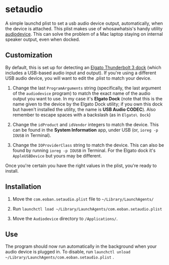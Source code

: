# setaudio
A simple launchd plist to set a usb audio device output, automatically, when the device is attached. This plist makes use of whosawhatsis's handy utility [audiodevice](http://whoshacks.blogspot.com/2009/01/change-audio-devices-via-shell-script.html). This can solve the problem of a Mac laptop staying on internal speaker output, even when docked.

## Customization

By default, this is set up for detecting an [Elgato Thunderbolt 3 dock](https://www.elgato.com/en/dock/thunderbolt-3) (which includes a USB-based audio input and output). If you're using a different USB audio device, you will want to edit the .plist to match your device.

1. Change the last `ProgramArguments` string (specifically, the last argument of the `audiodevice` program) to match the exact name of the audio output you want to use. In my case it's **Elgato Dock** (note that this is the name given to the device by the Elgato Dock utility; if you own this dock but haven't installed the utility, the name is **USB Audio CODEC**). Also remember to escape spaces with a backslash (as in `Elgato\ Dock`)

2. Change the `idProduct` and `idVendor` integers to match the device. This can be found in the **System Information** app, under USB (or, `ioreg -p IOUSB` in Terminal).

3. Change the `IOProviderClass` string to match the device. This can also be found by running `ioreg -p IOUSB` in Terminal. For the Elgato dock it's `AppleUSBDevice` but yours may be different.

Once you're certain you have the right values in the plist, you're ready to install.

## Installation

1. Move the `com.eoban.setaudio.plist` file to `~/Library/LaunchAgents/`

2. Run `launchctl load ~/Library/LaunchAgents/com.eoban.setaudio.plist`

3. Move the `Audiodevice` directory to `/Applications/`.

## Use

The program should now run automatically in the background when your audio device is plugged in. To disable, run `launchctl unload ~/Library/LaunchAgents/com.eoban.setaudio.plist` .
